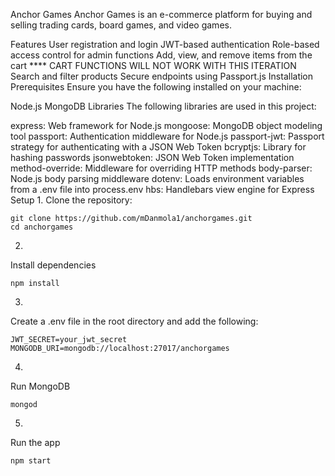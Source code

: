 Anchor Games
Anchor Games is an e-commerce platform for buying and selling trading cards, board games, and video games.

Features
User registration and login
JWT-based authentication
Role-based access control for admin functions 
Add, view, and remove items from the cart **** CART FUNCTIONS WILL NOT WORK WITH THIS ITERATION
Search and filter products 
Secure endpoints using Passport.js
Installation
Prerequisites
Ensure you have the following installed on your machine: 

Node.js
MongoDB
Libraries
The following libraries are used in this project:

express: Web framework for Node.js
mongoose: MongoDB object modeling tool
passport: Authentication middleware for Node.js
passport-jwt: Passport strategy for authenticating with a JSON Web Token
bcryptjs: Library for hashing passwords
jsonwebtoken: JSON Web Token implementation
method-override: Middleware for overriding HTTP methods
body-parser: Node.js body parsing middleware
dotenv: Loads environment variables from a .env file into process.env
hbs: Handlebars view engine for Express
Setup
1. 
Clone the repository:
```
git clone https://github.com/mDanmola1/anchorgames.git
cd anchorgames
```
2. 
Install dependencies
```
npm install
```
3. 
Create a .env file in the root directory and add the following:
```
JWT_SECRET=your_jwt_secret
MONGODB_URI=mongodb://localhost:27017/anchorgames
```
4. 
Run MongoDB
```
mongod
```
5. 
Run the app
```
npm start
```

